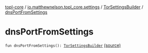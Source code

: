 [topl-core](../../index.md) / [io.matthewnelson.topl_core.settings](../index.md) / [TorSettingsBuilder](index.md) / [dnsPortFromSettings](./dns-port-from-settings.md)

# dnsPortFromSettings

`fun dnsPortFromSettings(): `[`TorSettingsBuilder`](index.md) [(source)](https://github.com/05nelsonm/TorOnionProxyLibrary-Android/blob/master/topl-core/src/main/java/io/matthewnelson/topl_core/settings/TorSettingsBuilder.kt#L395)